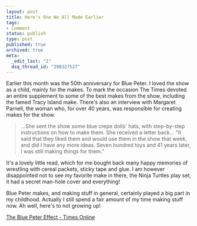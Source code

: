 ```yaml
---
layout: post
title: Here's One We All Made Earlier
tags:
- Comment
status: publish
type: post
published: true
archived: true
meta:
  _edit_last: "2"
  dsq_thread_id: "290327527"
---
```

Earlier this month was the 50th anniversary for Blue Peter. I loved the show as a child, mainly for the makes. To mark the occasion The Times devoted an entire supplement to some of the best makes from the show, including the famed Tracy Island make. There's also an interview with Margaret Parnell, the woman who, for over 40 years, was responsible for creating makes for the show.

> ...She sent the show some blue crepe dolls' hats, with step-by-step instructions on how to make them. She received a letter back... "It said that they liked them and would use them in the show that week, and did I have any more ideas. Seven hundred toys and 41 years later, I was still making things for them."

It's a lovely little read, which for me bought back many happy memories of wrestling with cereal packets, sticky tape and glue. I am however disappointed not to see my favorite make in there, the Ninja Turtles play set, it had a secret man-hole cover and everything!

Blue Peter makes, and making stuff in general, certainly played a big part in my childhood. Actually I still spend a fair amount of my time making stuff now. Ah well, here's to not growing up!

<a href="http://women.timesonline.co.uk/tol/life_and_style/women/families/article4611976.ece">The Blue Peter Effect - Times Online</a>
